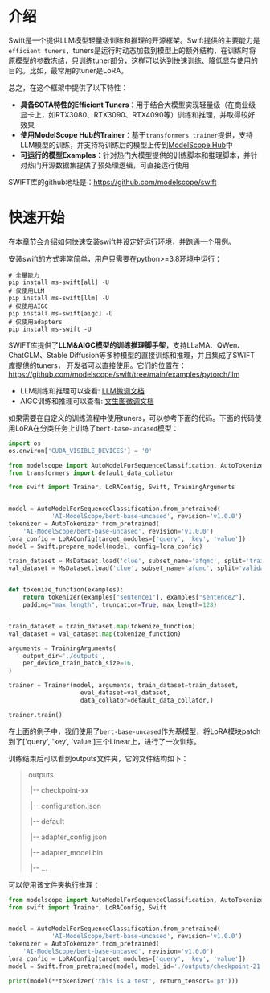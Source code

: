 # 介绍

Swift是一个提供LLM模型轻量级训练和推理的开源框架。Swift提供的主要能力是`efficient tuners`，tuners是运行时动态加载到模型上的额外结构，在训练时将原模型的参数冻结，只训练tuner部分，这样可以达到快速训练、降低显存使用的目的。比如，最常用的tuner是LoRA。

总之，在这个框架中提供了以下特性：

- **具备SOTA特性的Efficient Tuners**：用于结合大模型实现轻量级（在商业级显卡上，如RTX3080、RTX3090、RTX4090等）训练和推理，并取得较好效果
- **使用ModelScope Hub的Trainer**：基于`transformers trainer`提供，支持LLM模型的训练，并支持将训练后的模型上传到[ModelScope Hub](https://www.modelscope.cn/models)中
- **可运行的模型Examples**：针对热门大模型提供的训练脚本和推理脚本，并针对热门开源数据集提供了预处理逻辑，可直接运行使用

SWIFT库的github地址是：https://github.com/modelscope/swift

# 快速开始

在本章节会介绍如何快速安装swift并设定好运行环境，并跑通一个用例。

安装swift的方式非常简单，用户只需要在python>=3.8环境中运行：

```shell
# 全量能力
pip install ms-swift[all] -U
# 仅使用LLM
pip install ms-swift[llm] -U
# 仅使用AIGC
pip install ms-swift[aigc] -U
# 仅使用adapters
pip install ms-swift -U
```

SWIFT库提供了**LLM&AIGC模型的训练推理脚手架**，支持LLaMA、QWen、ChatGLM、Stable Diffusion等多种模型的直接训练和推理，并且集成了SWIFT库提供的tuners，
开发者可以直接使用。它们的位置在：https://github.com/modelscope/swift/tree/main/examples/pytorch/llm

- LLM训练和推理可以查看: [LLM微调文档](https://github.com/modelscope/swift/blob/main/docs/source/LLM/LLM微调文档.md)
- AIGC训练和推理可以查看: [文生图微调文档](https://github.com/modelscope/swift/blob/main/docs/source/AIGC/AnimateDiff微调推理文档.md)

如果需要在自定义的训练流程中使用tuners，可以参考下面的代码。下面的代码使用LoRA在分类任务上训练了`bert-base-uncased`模型：

```python
import os
os.environ['CUDA_VISIBLE_DEVICES'] = '0'

from modelscope import AutoModelForSequenceClassification, AutoTokenizer, MsDataset
from transformers import default_data_collator

from swift import Trainer, LoRAConfig, Swift, TrainingArguments


model = AutoModelForSequenceClassification.from_pretrained(
            'AI-ModelScope/bert-base-uncased', revision='v1.0.0')
tokenizer = AutoTokenizer.from_pretrained(
    'AI-ModelScope/bert-base-uncased', revision='v1.0.0')
lora_config = LoRAConfig(target_modules=['query', 'key', 'value'])
model = Swift.prepare_model(model, config=lora_config)

train_dataset = MsDataset.load('clue', subset_name='afqmc', split='train').to_hf_dataset().select(range(100))
val_dataset = MsDataset.load('clue', subset_name='afqmc', split='validation').to_hf_dataset().select(range(100))


def tokenize_function(examples):
    return tokenizer(examples["sentence1"], examples["sentence2"],
    padding="max_length", truncation=True, max_length=128)


train_dataset = train_dataset.map(tokenize_function)
val_dataset = val_dataset.map(tokenize_function)

arguments = TrainingArguments(
    output_dir='./outputs',
    per_device_train_batch_size=16,
)

trainer = Trainer(model, arguments, train_dataset=train_dataset,
                    eval_dataset=val_dataset,
                    data_collator=default_data_collator,)

trainer.train()
```

在上面的例子中，我们使用了`bert-base-uncased`作为基模型，将LoRA模块patch到了['query', 'key', 'value']三个Linear上，进行了一次训练。

训练结束后可以看到outputs文件夹，它的文件结构如下：

> outputs
>
> ​    |-- checkpoint-xx
>
> ​                    |-- configuration.json
>
> ​                    |-- default
>
> ​                              |-- adapter_config.json
>
> ​                              |-- adapter_model.bin
>
> ​                    |-- ...

可以使用该文件夹执行推理：

```python
from modelscope import AutoModelForSequenceClassification, AutoTokenizer
from swift import Trainer, LoRAConfig, Swift


model = AutoModelForSequenceClassification.from_pretrained(
            'AI-ModelScope/bert-base-uncased', revision='v1.0.0')
tokenizer = AutoTokenizer.from_pretrained(
    'AI-ModelScope/bert-base-uncased', revision='v1.0.0')
lora_config = LoRAConfig(target_modules=['query', 'key', 'value'])
model = Swift.from_pretrained(model, model_id='./outputs/checkpoint-21')

print(model(**tokenizer('this is a test', return_tensors='pt')))
```
